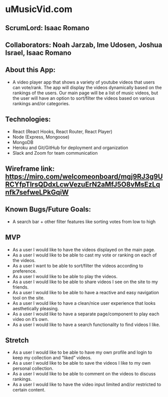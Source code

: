 # uMusicVid.com

## ScrumLord: Isaac Romano
## Collaborators: Noah Jarzab, Ime Udosen, Joshua Israel, Isaac Romano 

## About this App:
+ A video player app that shows a variety of youtube videos that users can vote/rank. The app will display the videos dynamically based on the rankings of the users. Our main page will be a list of music videos,  but the user will have an option to sort/filter the videos based on various rankings and/or categories. 

## Technologies:
- React (React Hooks, React Router, React Player)
- Node (Express, Mongoose)
- MongoDB
- Heroku and Git/GitHub for deployment and organization
- Slack and Zoom for team communication

## Wireframe link: https://miro.com/welcomeonboard/mgj9RJ3g9URCYfpTlrsQDdxLcwVezuErN2aMfJ5O8vMsEzLqnfk7sefweLPkGqiW

## Known Bugs/Future Goals:
- A search bar + other filter features like sorting votes from low to high

## MVP
- As a user I would like to have the videos displayed on the main page.
- As a user I would like to be able to cast my vote or ranking on each of the videos.
- As a user I want to be able to sort/filter the videos according to preference.
- As a user I would like to be able to play the videos.
- As a user I would like to be able to share videos I see on the site to my friends.
- As a user I would like to be able to have a reactive and easy navigation tool on the site.
- As a user I would like to have a clean/nice user experience that looks aesthetically pleasing.
- As a user I would like to have a separate page/component to play each video on it’s own.
- As a user I would like to have a search functionality to find videos I like.

## Stretch

- As a user I would like to be able to have my own profile and login to keep my collection and “liked” videos.
- As a user I would like to be able to save the videos I like to my own personal collection.
- As a user I would like to be able to comment on the videos to discuss rankings.
- As a user I would like to have the video input limited and/or restricted to certain content.